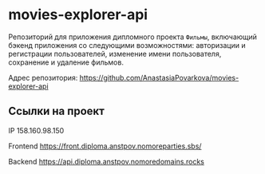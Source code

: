 # movies-explorer-api

Репозиторий для приложения дипломного проекта `Фильмы`, включающий бэкенд приложения со следующими возможностями: авторизации и регистрации пользователей, изменение имени пользователя, сохранение и удаление фильмов.

Адрес репозитория: https://github.com/AnastasiaPovarkova/movies-explorer-api

## Ссылки на проект

IP 158.160.98.150

Frontend https://front.diploma.anstpov.nomoreparties.sbs/

Backend https://api.diploma.anstpov.nomoredomains.rocks
